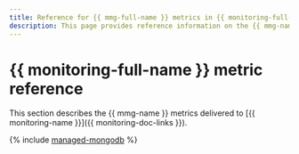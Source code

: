 ```yaml
---
title: Reference for {{ mmg-full-name }} metrics in {{ monitoring-full-name }}
description: This page provides reference information on the {{ mmg-name }} metrics delivered to {{ monitoring-full-name }}.
---
```


# {{ monitoring-full-name }} metric reference

This section describes the {{ mmg-name }} metrics delivered to [{{ monitoring-name }}]({{ monitoring-doc-links }}).

{% include [managed-mongodb](../_includes/monitoring/metrics-ref/managed-mongodb.md) %}